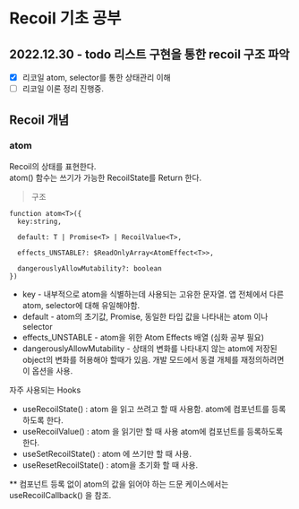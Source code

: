# Recoil 기초 공부

## 2022.12.30 - todo 리스트 구현을 통한 recoil 구조 파악

- [x] 리코일 atom, selector를 통한 상태관리 이해
- [ ] 리코일 이론 정리 진행중.

## Recoil 개념

### atom

Recoil의 상태를 표현한다.\
atom() 함수는 쓰기가 가능한 RecoilState를 Return 한다.

> 구조

```javscript
function atom<T>({
  key:string,

  default: T | Promise<T> | RecoilValue<T>,

  effects_UNSTABLE?: $ReadOnlyArray<AtomEffect<T>>,

  dangerouslyAllowMutability?: boolean
})
```

- key - 내부적으로 atom을 식별하는데 사용되는 고유한 문자열. 앱 전체에서 다른 atom, selector에 대해 유일해야함.
- default - atom의 초기값, Promise, 동일한 타입 값을 나타내는 atom 이나 selector
- effects_UNSTABLE - atom을 위한 Atom Effects 배열 (심화 공부 필요)
- dangerouslyAllowMutability - 상태의 변화를 나타내지 않는 atom에 저장된 object의 변화를 허용해야 할때가 있음.
  개발 모드에서 동결 개체를 재정의하려면 이 옵션을 사용.

자주 사용되는 Hooks

- useRecoilState() : atom 을 읽고 쓰려고 할 때 사용함. atom에 컴포넌트를 등록하도록 한다.
- useRecoilValue() : atom 을 읽기만 할 때 사용 atom에 컴포넌트를 등록하도록 한다.
- useSetRecoilState() : atom 에 쓰기만 할 때 사용.
- useResetRecoilState() : atom을 초기화 할 때 사용.

\*\* 컴포넌트 등록 없이 atom의 값을 읽어야 하는 드문 케이스에서는 useRecoilCallback() 을 참조.
